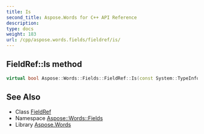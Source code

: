 ```yaml
---
title: Is
second_title: Aspose.Words for C++ API Reference
description: 
type: docs
weight: 183
url: /cpp/aspose.words.fields/fieldref/is/
---
```

## FieldRef::Is method




```cpp
virtual bool Aspose::Words::Fields::FieldRef::Is(const System::TypeInfo &target) const override
```

## See Also

* Class [FieldRef](../)
* Namespace [Aspose::Words::Fields](../../)
* Library [Aspose.Words](../../../)
